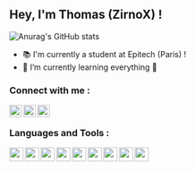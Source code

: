 ## Hey, I'm Thomas (ZirnoX) !

![Anurag's GitHub stats](https://github-readme-stats.vercel.app/api?username=Zirn0X&show_icons=true)

- 📚 I'm currently a student at Epitech (Paris) !
- 🌱 I’m currently learning everything 🤣

### Connect with me :

[<img align="left" alt="codeSTACKr | Twitter" width="22px" src="https://cdn.jsdelivr.net/npm/simple-icons@v3/icons/twitter.svg" />][twitter]
[<img align="left" alt="codeSTACKr | Instagram" width="22px" src="https://cdn.jsdelivr.net/npm/simple-icons@v3/icons/instagram.svg" />][instagram]
[<img align="left" alt="codeSTACKr | LinkedIn" width="22px" src="https://cdn.jsdelivr.net/npm/simple-icons@v3/icons/linkedin.svg" />][linkedin]

<br />

### Languages and Tools :

<img align="left" height="25" width="25" src="https://cdn.jsdelivr.net/npm/simple-icons@v5/icons/python.svg" />
<img align="left" height="25" width="25" src="https://cdn.jsdelivr.net/npm/simple-icons@v5/icons/java.svg" />
<img align="left" height="25" width="25" src="https://cdn.jsdelivr.net/npm/simple-icons@v5/icons/javascript.svg" />
<img align="left" height="25" width="25" src="https://cdn.jsdelivr.net/npm/simple-icons@v5/icons/html5.svg" />
<img align="left" height="25" width="25" src="https://cdn.jsdelivr.net/npm/simple-icons@v5/icons/css3.svg" />
<img align="left" height="25" width="25" src="https://cdn.jsdelivr.net/npm/simple-icons@v5/icons/mysql.svg" />
<img align="left" height="25" width="25" src="https://cdn.jsdelivr.net/npm/simple-icons@v5/icons/mongodb.svg" />
<img align="left" height="25" width="25" src="https://cdn.jsdelivr.net/npm/simple-icons@v5/icons/intellijidea.svg" />
<img align="left" height="25" width="25" src="https://cdn.jsdelivr.net/npm/simple-icons@v5/icons/visualstudio.svg" />





[twitter]: https://twitter.com/thomatrn
[youtube]: https://youtube.com/ZirnoX
[instagram]: https://instagram.com/thomatrn
[linkedin]: https://linkedin.com/in/thomatrn


